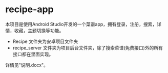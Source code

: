 # recipe-app

本项目是使用Android Studio开发的一个菜谱app，拥有登录，注册，搜索，详情，收藏，主题切换等功能。

+ Recipe 文件夹为安卓项目文件夹
+ recipe_server 文件夹为项目后台文件夹，除了搜索菜谱(免费接口)外的所有接口都在里面实现。

详情见"说明.docx"。
